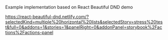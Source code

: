 Example implementation based on React Beautiful DND demo

https://react-beautiful-dnd.netlify.com/?selectedKind=multiple%20horizontal%20lists&selectedStory=stress%20test&full=0&addons=1&stories=1&panelRight=0&addonPanel=storybook%2Factions%2Factions-panel